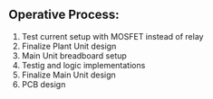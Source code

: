 ## Operative Process:
1. Test current setup with MOSFET instead of relay
2. Finalize Plant Unit design
3. Main Unit breadboard setup
4. Testig and logic implementations
5. Finalize Main Unit design
6. PCB design
